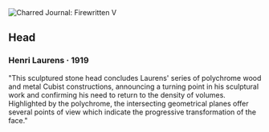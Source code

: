 <div class="artwork-of-the-day">
  <div class="container">
    <div class="img-wrapper">
      <img
        src="https://uploads3.wikiart.org/00282/images/henri-laurens/8184648685-d9d582a83d-b.jpg!Large.jpg"
        alt="Charred Journal: Firewritten V" />
    </div>
    <div class="artwork-detail">
      <div class="artwork-origin"> 
        <h2 class="artwork-name">Head</h2>
        <h3 class="artist">
          Henri Laurens
                    ·  1919
        </h3>
      </div>
      <p class="description">
        <span class="artwork-description-text ng-binding" ng-bind-html="viewModel.ArtworkOfTheDay.Description | unsafe">"This sculptured stone head concludes Laurens' series of polychrome wood and metal Cubist constructions, announcing a turning point in his sculptural work and confirming his need to return to the density of volumes. Highlighted by the polychrome, the intersecting geometrical planes offer several points of view which indicate the progressive transformation of the face."</span>
                        <div class="text-shadow-container ng-hide" ng-show="showShadow"></div>
      </p>
    </div>
  </div>

</div>

